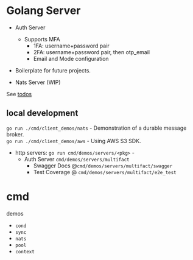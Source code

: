 # Golang Server

- Auth Server
  - Supports MFA
    - 1FA: username+password pair
    - 2FA: username+password pair, then otp_email
    - Email and Mode configuration

- Boilerplate for future projects.
- Nats Server (WIP)

See [todos](docs/todos)

## local development 
`go run ./cmd/client_demos/nats` - Demonstration of a durable message broker. \
`go run ./cmd/client_demos/aws` - Using AWS S3 SDK.

- http servers: `go run cmd/demos/servers/<pkg>` - 
  - Auth Server `cmd/demos/servers/multifact`
    - Swagger Docs @`cmd/demos/servers/multifact/swagger`
    - Test Coverage @ `cmd/demos/servers/multifact/e2e_test`



# cmd
demos
- `cond`
- `sync`
- `nats`
- `pool`
- `context`